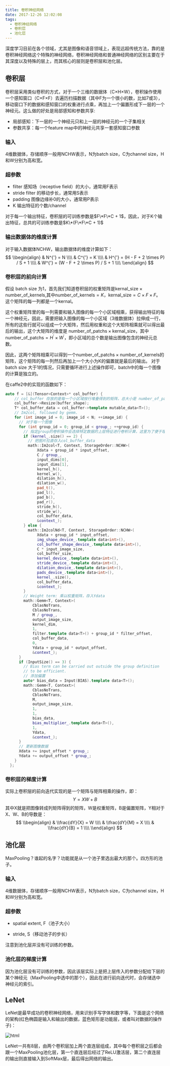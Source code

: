 ```yaml
---
title: 卷积神经网络
date: 2017-12-26 12:02:08
tags:
  - 卷积神经网络
  - 卷积层
  - 池化层
---
```


深度学习目前在各个领域，尤其是图像和语音领域上，表现远超传统方法，靠的是卷积神经网络这个特殊的神经网络，卷积神经网络和普通神经网络的区别主要在于其深度以及特殊的层上，而其核心的层则是卷积层和池化层。
<!-- more -->

## 卷积层

卷积层采用类似卷积的方式，对于一个三维的数据体（C×H×W），卷积操作使用一个感知窗口（C×F×F）去遍历扫描数据（其中F为一个很小的数，比如7或3），移动窗口下的数据和感知窗口的权重进行点乘，再加上一个偏置形成下一层的一个神经元。这么做的好处是局部感知和参数共享:

* 局部感知：下一层的一个神经元只和上一层的神经元的一个子集相关
* 参数共享：每一个feature map中的神经元共享一套感知窗口参数

### 输入

4维数据体，存储顺序一般用NCHW表示，N为batch size，C为channel size，H和W分别为高和宽。

### 超参数

* filter 感知场（receptive field）的大小，通常用F表示
* stride filter 的移动步长，通常用S表示
* padding 图像边缘补0的大小，通常用P表示
* K 输出特征的个数/channel

对于每一个输出特征，卷积层的可训练参数是$F\*F\*C + 1$，因此，对于K个输出特征，总共的可训练参数是$K\*(F\*F\*C + 1)$

### 输出数据体的维度计算

对于输入数据体NCHW，输出数据体的维度计算如下：
$$
\\begin{align}
& N^{'} = N \\\\
& C^{'} = K \\\\
& H^{'} = (H - F + 2 \times P) / S + 1 \\\\
& W^{'} = (W - F + 2 \times P) / S + 1 \\\\
\\end{align}
$$

### 卷积层的前向计算

假设 batch size 为1，首先我们知道卷积层的权重矩阵是$\text {kernal_size} \times \text {number\_of\_kernels}$,其中$\text {number\_of\_kernels} = K$，$\text {kernal\_size} = C \times F \times F$。这个矩阵的每一列都是一个kernal。

这个权重矩阵里的每一列需要和输入图像的每一个小区域相乘，获得输出特征的每一个神经元，因此，需要把输入图像的每一个小区域（3维数据体）拉伸成一行，所有的这些行就可以组成一个大矩阵，然后用权重和这个大矩阵相乘就可以得出最后的输出，这个大矩阵的维度是 $\text {number\_of\_patchs} \times \text {kernal\_size}$，其中$\text {number\_of\_patchs} = H^{'} \times W^{'}$，即小区域的总个数是输出图像包含的神经元总数。

因此，这两个矩阵相乘可以得到一个$\text {number\_of\_patchs} \times \text {number\_of\_kernels}$的矩阵，这个矩阵的每一列然后再加上一个大小为K的偏置就是最后的输出。
对于batch size 大于1的情况，只需要循环进行上述操作即可，batch中的每一个图像的计算是独立的。

在caffe2中的实现的函数如下：

```c++
auto f = [&](Tensor<Context>* col_buffer) {
    // col_buffer 存放的是每一个小区域按行堆叠得到的矩阵，总大小是 number_of_patchs * kernal_size
    col_buffer->Resize(buffer_shape);
    T* col_buffer_data = col_buffer->template mutable_data<T>();
    // Im2col, followed by gemm.
    for (int image_id = 0; image_id < N; ++image_id) {
      // 对于每一个图像
      for (int group_id = 0; group_id < group_; ++group_id) {
        // 指定group的卷积操作会选择特定数据的上层特征进行卷积计算，这里为了便于理解可以认为group_id 为0，即不进行 group convolution
        if (kernel_.size() == 2) {
          // 把图片拉直存入col_buffer_data
          math::Im2col<T, Context, StorageOrder::NCHW>(
              Xdata + group_id * input_offset,
              C / group_,
              input_dims[0],
              input_dims[1],
              kernel_h(),
              kernel_w(),
              dilation_h(),
              dilation_w(),
              pad_t(),
              pad_l(),
              pad_b(),
              pad_r(),
              stride_h(),
              stride_w(),
              col_buffer_data,
              &context_);
        } else {
          math::Im2colNd<T, Context, StorageOrder::NCHW>(
              Xdata + group_id * input_offset,
              img_shape_device_.template data<int>(),
              col_buffer_shape_device_.template data<int>(),
              C * input_image_size,
              col_buffer_size,
              kernel_device_.template data<int>(),
              stride_device_.template data<int>(),
              dilation_device_.template data<int>(),
              pads_device_.template data<int>(),
              kernel_.size(),
              col_buffer_data,
              &context_);
        }
        // Weight term: 乘以权重矩阵，存入Ydata
        math::Gemm<T, Context>(
            CblasNoTrans,
            CblasNoTrans,
            M / group_,
            output_image_size,
            kernel_dim,
            1,
            filter.template data<T>() + group_id * filter_offset,
            col_buffer_data,
            0,
            Ydata + group_id * output_offset,
            &context_);
      }
      if (InputSize() == 3) {
        // Bias term can be carried out outside the group definition
        // to be efficient.
        // 添加偏置
        auto* bias_data = Input(BIAS).template data<T>();
        math::Gemm<T, Context>(
            CblasNoTrans,
            CblasNoTrans,
            M,
            output_image_size,
            1,
            1,
            bias_data,
            bias_multiplier_.template data<T>(),
            1,
            Ydata,
            &context_);
      }
      // 更新图像数据
      Xdata += input_offset * group_;
      Ydata += output_offset * group_;
    }
  };
```

### 卷积层的梯度计算

实际上卷积层的前向迭代实现的是一个矩阵与矩阵相乘的操作，即：
$$
Y = XW + B
$$
其中X就是把图像转成列矩阵得到的矩阵，W是权重矩阵，B是偏置矩阵，Y相对于X、W、B的导数是：
$$
\\begin{align}
& \\frac{dY}{X} = W \\\\
& \\frac{dY}{M} = X \\\\
& \\frac{dY}{B} = 1 \\\\
\\end{align}
$$

## 池化层

MaxPooling？谁起的名字？功能就是从一个池子里选出最大的那个。四方形的池子。

### 输入

4维数据体，存储顺序一般用NCHW表示，N为batch size，C为channel size，H和W分别为高和宽。

### 超参数

* spatial extent, F（池子大小）

* stride, S（移动池子的步长）

注意到池化层并没有可训练的参数。

### 池化层的梯度计算

因为池化层没有可训练的参数，因此该层实际上是把上层传入的参数分配给下层的某个神经元（MaxPooling中选中的那个），因此在进行前向迭代时，会存储选中神经元的索引。

## LeNet

LeNet是最早成功的卷积神经网络，用来识别手写字体和数字等，下面是这个网络的架构(红色椭圆是输入和输出的数据，蓝色矩形是功能层，或者叫对数据的操作子)：

![html](/images/blogs/cnn/lenet.png)

LeNet一共有8层，由两个卷积层加上两个直连层组成，其中每个卷积层之后都会跟一个MaxPooling池化层，第一个直连层后经过了ReLU激活层，第二个直连层的输出则直接输入到SoftMax层，最后得出网络的输出。